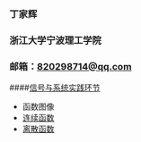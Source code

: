 ### 丁家辉
### 浙江大学宁波理工学院
### 邮箱：820298714@qq.com
####[信号与系统实践环节](https://github.com/820298714/820298714.github.io)
- 函数图像
- [连续函数](https://github.com/820298714/820298714.github.io/tree/master/%E8%BF%9E%E7%BB%AD%E5%87%BD%E6%95%B0)
- [离散函数](https://github.com/820298714/820298714.github.io/tree/master/%E7%A6%BB%E6%95%A3%E5%87%BD%E6%95%B0)

